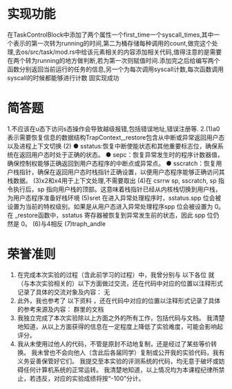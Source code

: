 # 实现功能

在TaskControlBlock中添加了两个属性一个first_time一个syscall_times,其中一个表示的第一次转为running的时间,第二为桶存储每种调用的count,做完这个处理,去os/src/task/mod.rs中给该元素相关的内容添加相关代码,值得注意的是需要在两个转为running的地方做判断,若为第一次则赋值时间.添加完之后给编写两个函数分别返回当前运行的任务的信息,另一个为每次调用syscall计数,每次函数调用syscall的时候都能够进行计数 固实现成功

# 简答题

1.不应该在u态下访问s态操作会导致越级报错,包括错误地址,错误注册等.
2.(1)a0表示需要恢复信息的数据结构TrapContext,_restore包含从中断或异常返回用户态以及进程上下文切换
(2)
● sstatus:恢复中断使能状态和其他重要标志位，确保系统在返回用户态时处于正确的状态。
● sepc：恢复异常发生时的程序计数器值，确保控制权能够正确返回到用户态程序的中断点或异常点。
● sscratch：恢复用户栈指针，确保在返回用户态时栈指针正确设置，以便用户态程序能够正确访问其栈数据。
(3)x2和x4用于上下文处理,不需要取出
(4)在 csrrw sp, sscratch, sp 指令执行后，sp 指向用户栈的顶部。这意味着栈指针已经从内核栈切换到用户栈，为用户态程序准备好栈环境
(5)sret 
在进入异常处理程序时，sstatus.spp 位会被设置为当前的特权级别。如果是从用户态进入异常处理程序spp 位会被设置为 0。在 
_restore函数中，sstatus 寄存器被恢复到异常发生前的状态，因此 spp 位仍然是 0。
(6)与4相反
(7)traph_andle

# 荣誉准则

1. 在完成本次实验的过程（含此前学习的过程）中，我曾分别与 以下各位 就（与本次实验相关的）以下方面做过交流，还在代码中对应的位置以注释形式记录了具体的交流对象及内容：
无
2. 此外，我也参考了 以下资料 ，还在代码中对应的位置以注释形式记录了具体的参考来源及内容：
群里的文档
3. 我独立完成了本次实验除以上方面之外的所有工作，包括代码与文档。 我清楚地知道，从以上方面获得的信息在一定程度上降低了实验难度，可能会影响起评分。
4. 我从未使用过他人的代码，不管是原封不动地复制，还是经过了某些等价转换。 我未曾也不会向他人（含此后各届同学）复制或公开我的实验代码，我有义务妥善保管好它们。 我提交至本实验的评测系统的代码，均无意于破坏或妨碍任何计算机系统的正常运转。 我清楚地知道，以上情况均为本课程纪律所禁止，若违反，对应的实验成绩将按“-100”分计。